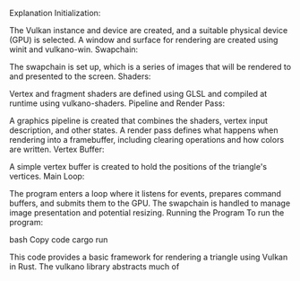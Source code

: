 Explanation
Initialization:

The Vulkan instance and device are created, and a suitable physical device (GPU) is selected.
A window and surface for rendering are created using winit and vulkano-win.
Swapchain:

The swapchain is set up, which is a series of images that will be rendered to and presented to the screen.
Shaders:

Vertex and fragment shaders are defined using GLSL and compiled at runtime using vulkano-shaders.
Pipeline and Render Pass:

A graphics pipeline is created that combines the shaders, vertex input description, and other states.
A render pass defines what happens when rendering into a framebuffer, including clearing operations and how colors are written.
Vertex Buffer:

A simple vertex buffer is created to hold the positions of the triangle's vertices.
Main Loop:

The program enters a loop where it listens for events, prepares command buffers, and submits them to the GPU.
The swapchain is handled to manage image presentation and potential resizing.
Running the Program
To run the program:

bash
Copy code
cargo run

This code provides a basic framework for rendering a triangle using Vulkan in Rust. The vulkano library abstracts much of
